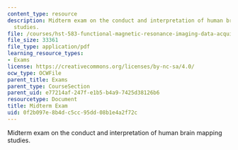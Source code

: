 ```yaml
---
content_type: resource
description: Midterm exam on the conduct and interpretation of human brain mapping
  studies.
file: /courses/hst-583-functional-magnetic-resonance-imaging-data-acquisition-and-analysis-fall-2008/0f2b097e8b4dc5cc95dd08b1e4a2f72c_midterm.pdf
file_size: 33361
file_type: application/pdf
learning_resource_types:
- Exams
license: https://creativecommons.org/licenses/by-nc-sa/4.0/
ocw_type: OCWFile
parent_title: Exams
parent_type: CourseSection
parent_uid: e77214af-247f-e1b5-b4a9-7425d38126b6
resourcetype: Document
title: Midterm Exam
uid: 0f2b097e-8b4d-c5cc-95dd-08b1e4a2f72c
---
```

Midterm exam on the conduct and interpretation of human brain mapping studies.